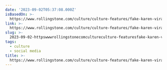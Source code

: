 ```yaml
---
date: '2023-09-02T05:37:08.000Z'
isBasedOn: >-
  https://www.rollingstone.com/culture/culture-features/fake-karen-viral-videos-tiktok-instagram-1234814549/
link: >-
  https://www.rollingstone.com/culture/culture-features/fake-karen-viral-videos-tiktok-instagram-1234814549/
slug: >-
  2023-09-02-httpswwwrollingstonecomcultureculture-featuresfake-karen-viral-videos-tiktok-instagram-1234814549
tags:
  - culture
  - social media
title: >-
  https://www.rollingstone.com/culture/culture-features/fake-karen-viral-videos-tiktok-instagram-1234814549/
---
```


